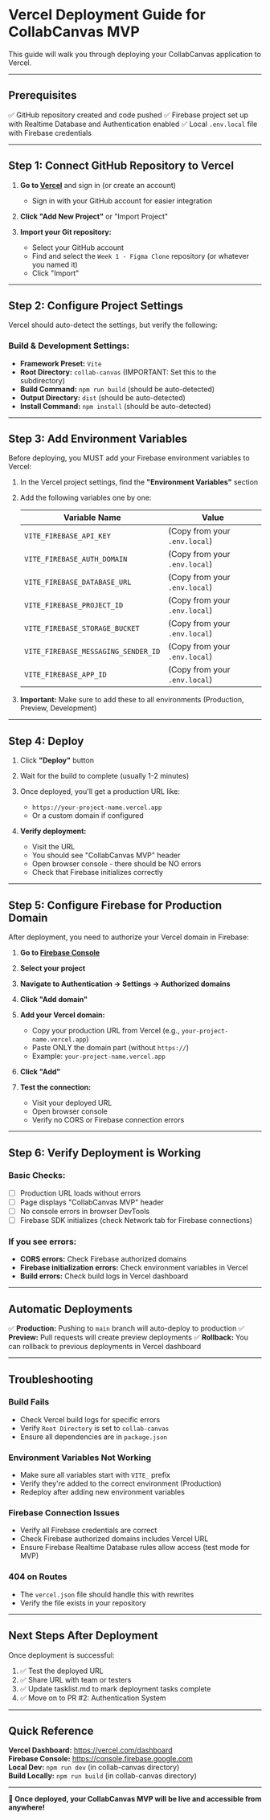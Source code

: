 # Vercel Deployment Guide for CollabCanvas MVP

This guide will walk you through deploying your CollabCanvas application to Vercel.

---

## Prerequisites

✅ GitHub repository created and code pushed
✅ Firebase project set up with Realtime Database and Authentication enabled
✅ Local `.env.local` file with Firebase credentials

---

## Step 1: Connect GitHub Repository to Vercel

1. **Go to [Vercel](https://vercel.com)** and sign in (or create an account)
   - Sign in with your GitHub account for easier integration

2. **Click "Add New Project"** or "Import Project"

3. **Import your Git repository:**
   - Select your GitHub account
   - Find and select the `Week 1 - Figma Clone` repository (or whatever you named it)
   - Click "Import"

---

## Step 2: Configure Project Settings

Vercel should auto-detect the settings, but verify the following:

### Build & Development Settings:

- **Framework Preset:** `Vite`
- **Root Directory:** `collab-canvas` (IMPORTANT: Set this to the subdirectory)
- **Build Command:** `npm run build` (should be auto-detected)
- **Output Directory:** `dist` (should be auto-detected)
- **Install Command:** `npm install` (should be auto-detected)

---

## Step 3: Add Environment Variables

Before deploying, you MUST add your Firebase environment variables to Vercel:

1. In the Vercel project settings, find the **"Environment Variables"** section

2. Add the following variables one by one:
   
   | Variable Name | Value |
   |--------------|-------|
   | `VITE_FIREBASE_API_KEY` | (Copy from your `.env.local`) |
   | `VITE_FIREBASE_AUTH_DOMAIN` | (Copy from your `.env.local`) |
   | `VITE_FIREBASE_DATABASE_URL` | (Copy from your `.env.local`) |
   | `VITE_FIREBASE_PROJECT_ID` | (Copy from your `.env.local`) |
   | `VITE_FIREBASE_STORAGE_BUCKET` | (Copy from your `.env.local`) |
   | `VITE_FIREBASE_MESSAGING_SENDER_ID` | (Copy from your `.env.local`) |
   | `VITE_FIREBASE_APP_ID` | (Copy from your `.env.local`) |

3. **Important:** Make sure to add these to all environments (Production, Preview, Development)

---

## Step 4: Deploy

1. Click **"Deploy"** button

2. Wait for the build to complete (usually 1-2 minutes)

3. Once deployed, you'll get a production URL like:
   - `https://your-project-name.vercel.app`
   - Or a custom domain if configured

4. **Verify deployment:**
   - Visit the URL
   - You should see "CollabCanvas MVP" header
   - Open browser console - there should be NO errors
   - Check that Firebase initializes correctly

---

## Step 5: Configure Firebase for Production Domain

After deployment, you need to authorize your Vercel domain in Firebase:

1. **Go to [Firebase Console](https://console.firebase.google.com)**

2. **Select your project**

3. **Navigate to Authentication → Settings → Authorized domains**

4. **Click "Add domain"**

5. **Add your Vercel domain:**
   - Copy your production URL from Vercel (e.g., `your-project-name.vercel.app`)
   - Paste ONLY the domain part (without `https://`)
   - Example: `your-project-name.vercel.app`

6. **Click "Add"**

7. **Test the connection:**
   - Visit your deployed URL
   - Open browser console
   - Verify no CORS or Firebase connection errors

---

## Step 6: Verify Deployment is Working

### Basic Checks:
- [ ] Production URL loads without errors
- [ ] Page displays "CollabCanvas MVP" header
- [ ] No console errors in browser DevTools
- [ ] Firebase SDK initializes (check Network tab for Firebase connections)

### If you see errors:
- **CORS errors:** Check Firebase authorized domains
- **Firebase initialization errors:** Check environment variables in Vercel
- **Build errors:** Check build logs in Vercel dashboard

---

## Automatic Deployments

✅ **Production:** Pushing to `main` branch will auto-deploy to production
✅ **Preview:** Pull requests will create preview deployments
✅ **Rollback:** You can rollback to previous deployments in Vercel dashboard

---

## Troubleshooting

### Build Fails
- Check Vercel build logs for specific errors
- Verify `Root Directory` is set to `collab-canvas`
- Ensure all dependencies are in `package.json`

### Environment Variables Not Working
- Make sure all variables start with `VITE_` prefix
- Verify they're added to the correct environment (Production)
- Redeploy after adding new environment variables

### Firebase Connection Issues
- Verify all Firebase credentials are correct
- Check Firebase authorized domains includes Vercel URL
- Ensure Firebase Realtime Database rules allow access (test mode for MVP)

### 404 on Routes
- The `vercel.json` file should handle this with rewrites
- Verify the file exists in your repository

---

## Next Steps After Deployment

Once deployment is successful:

1. ✅ Test the deployed URL
2. ✅ Share URL with team or testers
3. ✅ Update tasklist.md to mark deployment tasks complete
4. ✅ Move on to PR #2: Authentication System

---

## Quick Reference

**Vercel Dashboard:** https://vercel.com/dashboard  
**Firebase Console:** https://console.firebase.google.com  
**Local Dev:** `npm run dev` (in collab-canvas directory)  
**Build Locally:** `npm run build` (in collab-canvas directory)

---

**🎉 Once deployed, your CollabCanvas MVP will be live and accessible from anywhere!**

